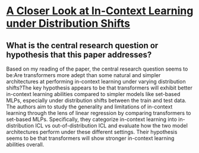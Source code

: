 # [A Closer Look at In-Context Learning under Distribution Shifts](https://arxiv.org/abs/2305.16704)

## What is the central research question or hypothesis that this paper addresses?

Based on my reading of the paper, the central research question seems to be:Are transformers more adept than some natural and simpler architectures at performing in-context learning under varying distribution shifts?The key hypothesis appears to be that transformers will exhibit better in-context learning abilities compared to simpler models like set-based MLPs, especially under distribution shifts between the train and test data. The authors aim to study the generality and limitations of in-context learning through the lens of linear regression by comparing transformers to set-based MLPs. Specifically, they categorize in-context learning into in-distribution ICL vs out-of-distribution ICL and evaluate how the two model architectures perform under these different settings. Their hypothesis seems to be that transformers will show stronger in-context learning abilities overall.

